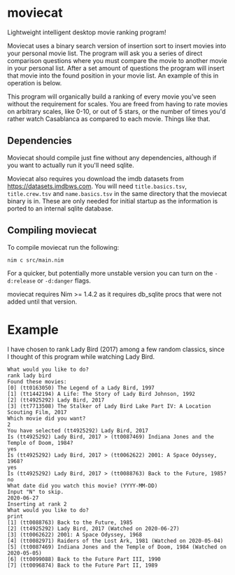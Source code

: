 # moviecat
Lightweight intelligent desktop movie ranking program!

Moviecat uses a binary search version of insertion sort to insert movies into your
personal movie list. The program will ask you a series of direct comparison questions
where you must compare the movie to another movie in your personal list. After
a set amount of questions the program will insert that movie into the found position
in your movie list. An example of this in operation is below.

This program will organically build a ranking of every movie you've seen without
the requirement for scales. You are freed from having to rate movies on arbitrary
scales, like 0-10, or out of 5 stars, or the number of times you'd rather watch
Casablanca as compared to each movie. Things like that.

## Dependencies
Moviecat should compile just fine without any dependencies, although if you want
to actually run it you'll need sqlite.

Moviecat also requires you download the imdb datasets from https://datasets.imdbws.com.
You will need `title.basics.tsv`, `title.crew.tsv` and `name.basics.tsv` in the same
directory that the moviecat binary is in.
These are only needed for initial startup as the information is ported to an internal
sqlite database.

## Compiling moviecat

To compile moviecat run the following:
```
nim c src/main.nim
```

For a quicker, but potentially more unstable version you can turn on the `-d:release` or
`-d:danger` flags.

moviecat requires Nim >= 1.4.2 as it requires db_sqlite procs that were not added until that version.

# Example
I have chosen to rank Lady Bird (2017) among a few random classics, since I thought
of this program while watching Lady Bird.
```
What would you like to do?
rank lady bird
Found these movies:
[0] (tt0163050) The Legend of a Lady Bird, 1997
[1] (tt1442194) A Life: The Story of Lady Bird Johnson, 1992
[2] (tt4925292) Lady Bird, 2017
[3] (tt7713508) The Stalker of Lady Bird Lake Part IV: A Location Scouting Film, 2017
Which movie did you want?
2
You have selected (tt4925292) Lady Bird, 2017
Is (tt4925292) Lady Bird, 2017 > (tt0087469) Indiana Jones and the Temple of Doom, 1984?
yes
Is (tt4925292) Lady Bird, 2017 > (tt0062622) 2001: A Space Odyssey, 1968?
yes
Is (tt4925292) Lady Bird, 2017 > (tt0088763) Back to the Future, 1985?
no
What date did you watch this movie? (YYYY-MM-DD)
Input "N" to skip.
2020-06-27
Inserting at rank 2
What would you like to do?
print
[1] (tt0088763) Back to the Future, 1985
[2] (tt4925292) Lady Bird, 2017 (Watched on 2020-06-27)
[3] (tt0062622) 2001: A Space Odyssey, 1968
[4] (tt0082971) Raiders of the Lost Ark, 1981 (Watched on 2020-05-04)
[5] (tt0087469) Indiana Jones and the Temple of Doom, 1984 (Watched on 2020-05-05)
[6] (tt0099088) Back to the Future Part III, 1990
[7] (tt0096874) Back to the Future Part II, 1989
```
